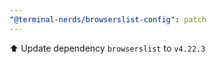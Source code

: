 ```yaml
---
"@terminal-nerds/browserslist-config": patch
---
```


⬆️ Update dependency `browserslist` to `v4.22.3`
